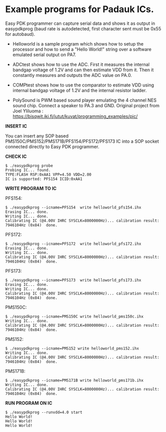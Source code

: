 Example programs for Padauk ICs.
================================

Easy PDK programmer can capture serial data and shows it as output in easypdkprog (baud rate is autodetected, first character sent must be 0x55 for autobaud).

* Helloworld is a sample program which shows how to setup the processor and how to send a "Hello World!" string over a software emulated serial output on PA7.

* ADCtest shows how to use the ADC. First it measures the internal bandgap voltage of 1.2V and can then estimate VDD from it. Then it constantly measures and outputs the ADC value on PA.0.

* COMPtest shows how to use the comparator to estimate VDD using internal bandgap voltage of 1.2V and the internal resistor ladder.

* PolySound is PWM based sound player emulating the 4 channel NES sound chip. Connect a speaker to PA.3 and GND. Original project from Joel Yliluoma : https://bisqwit.iki.fi/jutut/kuvat/programming_examples/pic/

**INSERT IC**

You can insert any SOP based PMS150C/PMS152/PMS171B/PFS154/PFS172/PFS173 IC into a SOP socket connected directly to Easy PDK programmer.

**CHECK IC**
```
$ ./easypdkprog probe
Probing IC... found.
TYPE:FLASH RSP:0xAA1 VPP=4.50 VDD=2.00
IC is supported: PFS154 ICID:0xAA1
```

**WRITE PROGRAM TO IC**

PFS154:
```
$ ./easypdkprog --icname=PFS154  write helloworld_pfs154.ihx
Erasing IC... done.
Writing IC... done.
Calibrating IC (@4.00V IHRC SYSCLK=8000000Hz)... calibration result: 7946104Hz (0x84)  done.
```

PFS172:
```
$ ./easypdkprog --icname=PFS172  write helloworld_pfs172.ihx
Erasing IC... done.
Writing IC... done.
Calibrating IC (@4.00V IHRC SYSCLK=8000000Hz)... calibration result: 7946104Hz (0x84)  done.
```

PFS173:
```
$ ./easypdkprog --icname=PFS173  write helloworld_pfs173.ihx
Erasing IC... done.
Writing IC... done.
Calibrating IC (@4.00V IHRC SYSCLK=8000000Hz)... calibration result: 7946104Hz (0x84)  done.
```

PMS150C:
```
$ ./easypdkprog --icname=PMS150C write helloworld_pms150c.ihx
Writing IC... done.
Calibrating IC (@4.00V IHRC SYSCLK=8000000Hz)... calibration result: 7946104Hz (0x84)  done.
```

PMS152:
```
$ ./easypdkprog --icname=PMS152 write helloworld_pms152.ihx
Writing IC... done.
Calibrating IC (@4.00V IHRC SYSCLK=8000000Hz)... calibration result: 7946104Hz (0x84)  done.
```

PMS171B:
```
$ ./easypdkprog --icname=PMS171B write helloworld_pms171b.ihx
Writing IC... done.
Calibrating IC (@4.00V IHRC SYSCLK=8000000Hz)... calibration result: 7946104Hz (0x84)  done.
```


**RUN PROGRAM ON IC**

```
$ ./easypdkprog --runvdd=4.0 start
Hello World!
Hello World!
Hello World!
```
